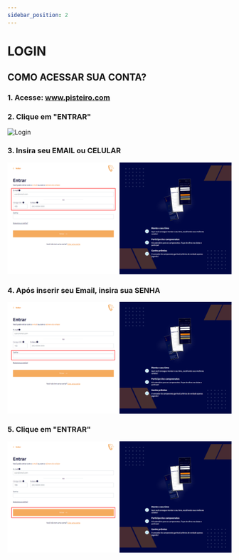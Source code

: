 ```yaml
---
sidebar_position: 2
---
```


# LOGIN

## COMO ACESSAR SUA CONTA?

### 1. Acesse: www.pisteiro.com

### 2. Clique em "ENTRAR"

![Login](/img/Plataforma/entrathome.png)

### 3. Insira seu EMAIL ou CELULAR 

![Login](/img/Plataforma/loginec.png)

### 4. Após inserir seu Email, insira sua SENHA

![Login](/img/Plataforma/loginsenha.png)

### 5. Clique em "ENTRAR"

![Login](/img/Plataforma/entrarlogin.png)